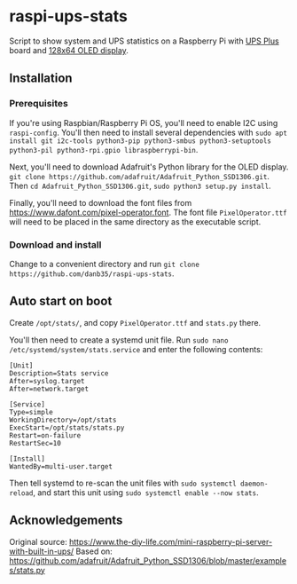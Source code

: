# raspi-ups-stats

Script to show system and UPS statistics on a Raspberry Pi with [UPS Plus](https://wiki.52pi.com/index.php/UPS_Plus_SKU:_EP-0136?spm=a2g0o.detail.1000023.17.4bfb6b35vkFvoW) board and [128x64 OLED display](https://www.amazon.com/dp/B08LYL7QFQ?psc=1&ref=ppx_pop_dt_b_product_details).

## Installation

### Prerequisites

If you're using Raspbian/Raspberry Pi OS, you'll need to enable I2C using `raspi-config`.  You'll then need to install several dependencies with `sudo apt install git i2c-tools python3-pip python3-smbus python3-setuptools python3-pil python3-rpi.gpio libraspberrypi-bin`.

Next, you'll need to download Adafruit's Python library for the OLED display.  `git clone https://github.com/adafruit/Adafruit_Python_SSD1306.git`.  Then `cd Adafruit_Python_SSD1306.git`, `sudo python3 setup.py install`.

Finally, you'll need to download the font files from https://www.dafont.com/pixel-operator.font.  The font file `PixelOperator.ttf` will need to be placed in the same directory as the executable script.

### Download and install

Change to a convenient directory and run `git clone https://github.com/danb35/raspi-ups-stats`.

## Auto start on boot
Create `/opt/stats/`, and copy `PixelOperator.ttf` and `stats.py` there.

You'll then need to create a systemd unit file.  Run `sudo nano /etc/systemd/system/stats.service` and enter the following contents:
```
[Unit]
Description=Stats service
After=syslog.target
After=network.target

[Service]
Type=simple
WorkingDirectory=/opt/stats
ExecStart=/opt/stats/stats.py
Restart=on-failure
RestartSec=10

[Install]
WantedBy=multi-user.target
```
Then tell systemd to re-scan the unit files with `sudo systemctl daemon-reload`, and start this unit using `sudo systemctl enable --now stats`.

## Acknowledgements

Original source: https://www.the-diy-life.com/mini-raspberry-pi-server-with-built-in-ups/
Based on: https://github.com/adafruit/Adafruit_Python_SSD1306/blob/master/examples/stats.py
